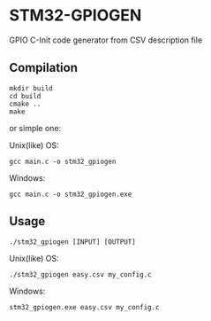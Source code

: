 # STM32-GPIOGEN
GPIO C-Init code generator from CSV description file

## Compilation

```console
mkdir build
cd build
cmake ..
make
```

or simple one:

Unix(like) OS: 
```console
gcc main.c -o stm32_gpiogen
```
Windows:
```console
gcc main.c -o stm32_gpiogen.exe
```

## Usage

```console
./stm32_gpiogen [INPUT] [OUTPUT]
```

Unix(like) OS: 
```console
./stm32_gpiogen easy.csv my_config.c
```
Windows:
```console
stm32_gpiogen.exe easy.csv my_config.c
```
